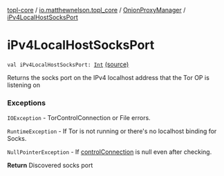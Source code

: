 [topl-core](../../index.md) / [io.matthewnelson.topl_core](../index.md) / [OnionProxyManager](index.md) / [iPv4LocalHostSocksPort](./i-pv4-local-host-socks-port.md)

# iPv4LocalHostSocksPort

`val iPv4LocalHostSocksPort: `[`Int`](https://kotlinlang.org/api/latest/jvm/stdlib/kotlin/-int/index.html) [(source)](https://github.com/05nelsonm/TorOnionProxyLibrary-Android/blob/master/topl-core/src/main/java/io/matthewnelson/topl_core/OnionProxyManager.kt#L240)

Returns the socks port on the IPv4 localhost address that the Tor OP is listening on

### Exceptions

`IOException` - TorControlConnection or File errors.

`RuntimeException` - If Tor is not running or there's no localhost binding for Socks.

`NullPointerException` - If [controlConnection](#) is null even after checking.

**Return**
Discovered socks port

